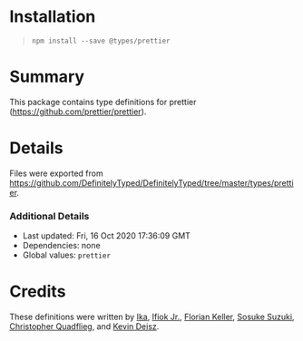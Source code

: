 # Installation
> `npm install --save @types/prettier`

# Summary
This package contains type definitions for prettier (https://github.com/prettier/prettier).

# Details
Files were exported from https://github.com/DefinitelyTyped/DefinitelyTyped/tree/master/types/prettier.

### Additional Details
 * Last updated: Fri, 16 Oct 2020 17:36:09 GMT
 * Dependencies: none
 * Global values: `prettier`

# Credits
These definitions were written by [Ika](https://github.com/ikatyang), [Ifiok Jr.](https://github.com/ifiokjr), [Florian Keller](https://github.com/ffflorian), [Sosuke Suzuki](https://github.com/sosukesuzuki), [Christopher Quadflieg](https://github.com/Shinigami92), and [Kevin Deisz](https://github.com/kddeisz).
